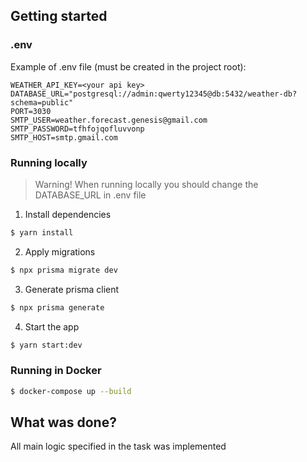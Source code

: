 ## Getting started

### .env

Example of .env file (must be created in the project root):

```
WEATHER_API_KEY=<your api key>
DATABASE_URL="postgresql://admin:qwerty12345@db:5432/weather-db?schema=public"
PORT=3030
SMTP_USER=weather.forecast.genesis@gmail.com
SMTP_PASSWORD=tfhfojqofluvvonp
SMTP_HOST=smtp.gmail.com
```

### Running locally
> Warning! When running locally you should change the DATABASE_URL in .env file

1) Install dependencies
```bash
$ yarn install
```
2) Apply migrations
```bash
$ npx prisma migrate dev
```
3) Generate prisma client
```bash
$ npx prisma generate
```
4) Start the app
```bash
$ yarn start:dev
```
### Running in Docker
```bash
$ docker-compose up --build
```
## What was done?
All main logic specified in the task was implemented
